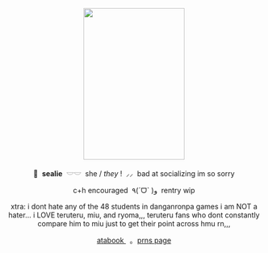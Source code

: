 <p align="center">
    <img src="https://file.garden/Z1OpYh3OMHUM4tMG/DRS_-_Gonta_Gokuhara_W_Rank_Card_08.webp" width="200" height="300" />    
</p>

<p align="center">
    🦭 ‎ <b>sealie</b> ‎ 𓎟𓎟 ‎ she / <i>they</i> ! ‎ ⸝⸝ ‎ bad at socializing im so sorry
</p>
<p align="center">
    c+h encouraged ‎ ٩(ˊᗜˋ )و ‎ rentry wip
</p>
<p align="center">
    xtra: i dont hate any of the 48 students in danganronpa games i am NOT a hater... i LOVE teruteru, miu, and ryoma,,, teruteru fans who dont constantly compare him to miu just to get their point across hmu rn,,,
</p>
<p align="center">
   <a href="https://sorrowfulseal.atabook.org/"> atabook </a> ‎ ‎ ｡ ‎ <a href="https://en.pronouns.page/@sorrowfulseal"> prns page </a>
</p>
